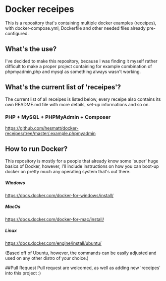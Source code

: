 # Docker receipes

This is a repository that's containing multiple docker examples (receipes), with docker-compose.yml, Dockerfile and other needed files already pre-configured.

## What's the use?

I've decided to make this repository, because I was finding it myself rather difficult to make a proper project containing for example combination of phpmyadmin,php and mysql as something always wasn't working.

## What's the current list of 'receipes'?

The current list of all receipes is listed below, every receipe also contains its own README.md file with more details, set-up informations and so on.

### PHP + MySQL + PHPMyAdmin + Composer
https://github.com/hesmatt/docker-receipes/tree/master/.example.phpmyadmin


## How to run Docker?

This repository is mostly for a people that already know some 'super' huge basics of Docker, however, I'll include instructions on how you can boot-up docker on pretty much any operating system that's out there.

##### Windows
https://docs.docker.com/docker-for-windows/install/

##### MacOs
https://docs.docker.com/docker-for-mac/install/

##### Linux
https://docs.docker.com/engine/install/ubuntu/

(Based off of Ubuntu, however, the commands can be easily adjusted and used on any other distro of your choice.)

##Pull Request
Pull request are welcomed, as well as adding new 'receipes' into this project :)
